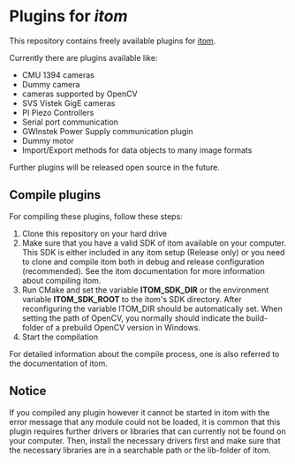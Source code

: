 # Plugins for *itom*

This repository contains freely available plugins for [itom](https://github.com/itom-project).

Currently there are plugins available like:

* CMU 1394 cameras
* Dummy camera
* cameras supported by OpenCV
* SVS Vistek GigE cameras
* PI Piezo Controllers
* Serial port communication
* GWInstek Power Supply communication plugin
* Dummy motor
* Import/Export methods for data objects to many image formats

Further plugins will be released open source in the future.

## Compile plugins

For compiling these plugins, follow these steps:

1. Clone this repository on your hard drive
2. Make sure that you have a valid SDK of itom available on your computer. This SDK is either included in any itom setup (Release only) or you need to clone and compile itom both in debug and release configuration (recommended). See the itom documentation for more information about compiling itom.
3. Run CMake and set the variable **ITOM_SDK_DIR** or the environment variable **ITOM_SDK_ROOT** to the itom's SDK directory. After reconfiguring the variable ITOM_DIR should be automatically set. When setting the path of OpenCV, you normally should indicate the build-folder of a prebuild OpenCV version in Windows.
4. Start the compilation

For detailed information about the compile process, one is also referred to the documentation of itom.

## Notice

If you compiled any plugin however it cannot be started in itom with the error message that any module could not be loaded, it is common that this plugin requires further drivers or libraries that can currently not be found on your computer. Then, install the necessary drivers first and make sure that the necessary libraries are in a searchable path or the lib-folder of itom.
